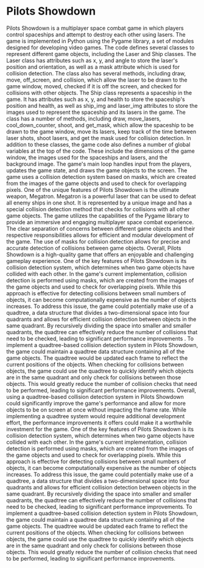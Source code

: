 # Pilots Showdown #

Pilots Showdown is a multiplayer space combat game in which players control
spaceships and attempt to destroy each other using lasers. The game is
implemented in Python using the Pygame library, a set of modules designed for
developing video games.
The code defines several classes to represent different game objects, including the
Laser and Ship classes. The Laser class has attributes such as x, y, and angle to
store the laser's position and orientation, as well as a mask attribute which is used
for collision detection. The class also has several methods, including draw, move,
off_screen, and collision, which allow the laser to be drawn to the game window,
moved, checked if it is off the screen, and checked for collisions with other objects.
The Ship class represents a spaceship in the game. It has attributes such as x, y, and
health to store the spaceship's position and health, as well as ship_img and
laser_img attributes to store the images used to represent the spaceship and its
lasers in the game. The class has a number of methods, including draw,
move_lasers, cool_down_counter, shoot, and get_mask, which allow the spaceship to
be drawn to the game window, move its lasers, keep track of the time between laser
shots, shoot lasers, and get the mask used for collision detection.
In addition to these classes, the game code also defines a number of global
variables at the top of the code. These include the dimensions of the game window,
the images used for the spaceships and lasers, and the background image.
The game's main loop handles input from the players, updates the game state, and
draws the game objects to the screen. The game uses a collision detection system
based on masks, which are created from the images of the game objects and used
to check for overlapping pixels.
One of the unique features of Pilots Showdown is the ultimate weapon, Megatron.
Megatron is a powerful laser that can be used to defeat all enemy ships in one shot.
It is represented by a unique image and has a special collision detection method that
checks for collisions with all other game objects.
The game utilizes the capabilities of the Pygame library to provide an immersive and
engaging multiplayer space combat experience. The clear separation of concerns
between different game objects and their respective responsibilities allows for
efficient and modular development of the game. The use of masks for collision
detection allows for precise and accurate detection of collisions between game
objects. Overall, Pilots Showdown is a high-quality game that offers an enjoyable and
challenging gameplay experience.
One of the key features of Pilots Showdown is its collision detection system, which
determines when two game objects have collided with each other. In the game's
current implementation, collision detection is performed using masks, which are
created from the images of the game objects and used to check for overlapping
pixels. While this approach is effective for detecting collisions between small
numbers of objects, it can become computationally expensive as the number of
objects increases.
To address this issue, the game could potentially make use of a quadtree, a data
structure that divides a two-dimensional space into four quadrants and allows for
efficient collision detection between objects in the same quadrant. By recursively
dividing the space into smaller and smaller quadrants, the quadtree can effectively
reduce the number of collisions that need to be checked, leading to significant
performance improvements
.
To implement a quadtree-based collision detection system in Pilots Showdown, the
game could maintain a quadtree data structure containing all of the game objects.
The quadtree would be updated each frame to reflect the current positions of the
objects. When checking for collisions between objects, the game could use the
quadtree to quickly identify which objects are in the same quadrant and only check
for collisions between those objects. This would greatly reduce the number of
collision checks that need to be performed, leading to significant performance
improvements.
Overall, using a quadtree-based collision detection system in Pilots Showdown could
significantly improve the game's performance and allow for more objects to be on
screen at once without impacting the frame rate. While implementing a quadtree
system would require additional development effort, the performance improvements
it offers could make it a worthwhile investment for the game.
One of the key features of Pilots Showdown is its collision detection system, which
determines when two game objects have collided with each other. In the game's
current implementation, collision detection is performed using masks, which are
created from the images of the game objects and used to check for overlapping
pixels. While this approach is effective for detecting collisions between small
numbers of objects, it can become computationally expensive as the number of
objects increases.
To address this issue, the game could potentially make use of a quadtree, a data
structure that divides a two-dimensional space into four quadrants and allows for
efficient collision detection between objects in the same quadrant. By recursively
dividing the space into smaller and smaller quadrants, the quadtree can effectively
reduce the number of collisions that need to be checked, leading to significant
performance improvements.
To implement a quadtree-based collision detection system in Pilots Showdown, the
game could maintain a quadtree data structure containing all of the game objects.
The quadtree would be updated each frame to reflect the current positions of the
objects. When checking for collisions between objects, the game could use the
quadtree to quickly identify which objects are in the same quadrant and only check
for collisions between those objects. This would greatly reduce the number of
collision checks that need to be performed, leading to significant performance
improvements.
